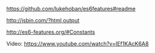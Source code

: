 https://github.com/lukehoban/es6features#readme

http://jsbin.com/?html,output

http://es6-features.org/#Constants

Video:
https://www.youtube.com/watch?v=IEf1KAcK6A8



